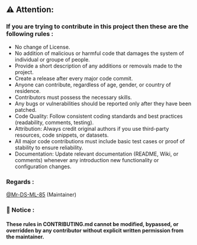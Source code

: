 ## ⚠️ Attention:
### If you are trying to contribute in this project then these are the following rules :
- No change of License.
- No addition of malicious or harmful code that damages the system of individual or groupe of people.
- Provide a short description of any additions or removals made to the project.
- Create a release after every major code commit.
- Anyone can contribute, regardless of age, gender, or country of residence.
- Contributors must possess the necessary skills.
- Any bugs or vulnerabilities should be reported only after they have been patched.
- Code Quality: Follow consistent coding standards and best practices (readability, comments, testing).
- Attribution:
  Always credit original authors if you use third-party resources, code snippets, or datasets.
- All major code contributions must include basic test cases or proof of stability to ensure reliability.
- Documentation:
  Update relevant documentation (README, Wiki, or comments) whenever any introduction new functionality or configuration changes.
### Regards :
 [@Mr-DS-ML-85](https://github.com/Mr-DS-ML-85) (Maintainer)

### 🧾 Notice :
#### These rules in CONTRIBUTING.md cannot be modified, bypassed, or overridden by any contributor without explicit written permission from the maintainer.
